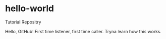 # hello-world
Tutorial Repositry

Hello, GitHub! First time listener, first time caller. Tryna learn how this works.

